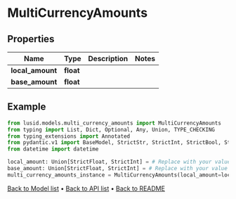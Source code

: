 # MultiCurrencyAmounts

## Properties
Name | Type | Description | Notes
------------ | ------------- | ------------- | -------------
**local_amount** | **float** |  | 
**base_amount** | **float** |  | 
## Example

```python
from lusid.models.multi_currency_amounts import MultiCurrencyAmounts
from typing import List, Dict, Optional, Any, Union, TYPE_CHECKING
from typing_extensions import Annotated
from pydantic.v1 import BaseModel, StrictStr, StrictInt, StrictBool, StrictFloat, StrictBytes, Field, validator, ValidationError, conlist, constr
from datetime import datetime

local_amount: Union[StrictFloat, StrictInt] = # Replace with your value
base_amount: Union[StrictFloat, StrictInt] = # Replace with your value
multi_currency_amounts_instance = MultiCurrencyAmounts(local_amount=local_amount, base_amount=base_amount)

```

[Back to Model list](../README.md#documentation-for-models) &#8226; [Back to API list](../README.md#documentation-for-api-endpoints) &#8226; [Back to README](../README.md)

